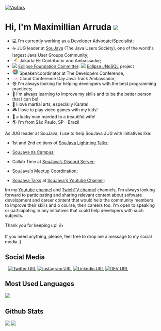 <!--
**dearrudam/dearrudam** is a ✨ _special_ ✨ repository because its `README.md` (this file) appears on your GitHub profile.

Here are some ideas to get you started:

- 🔭 I’m currently working on ...
- 🌱 I’m currently learning ...
- 👯 I’m looking to collaborate on ...
- 🤔 I’m looking for help with ...
- 💬 Ask me about ...
- 📫 How to reach me: ...
- 😄 Pronouns: ...
- ⚡ Fun fact: ...
-->
[![Visitors](https://api.visitorbadge.io/api/combined?path=dearrudam%2Fdearrudam&label=Visitors%20Daily%2FTotal&labelColor=%23697689&countColor=%23dce775)](https://visitorbadge.io/status?path=dearrudam%2Fdearrudam)
# Hi, I'm Maximillian Arruda <img src="https://raw.githubusercontent.com/iampavangandhi/iampavangandhi/master/gifs/Hi.gif" width="30px">

- :computer: I'm currently working as a Developer Advocate/Specialist;
- :coffee: JUG leader at [SouJava](https://github.com/soujava) (The Java Users Society), one of the world's largest Java User Groups Community;
- <img src="https://github.com/dearrudam/dearrudam/raw/master/jakartaee.png" width="20px" /> Jakarta EE Contributor and Ambassador;
- <img src="https://avatars.githubusercontent.com/u/56974?s=200&v=4" width="20px" /> [Eclipse Foundation Committer](https://accounts.eclipse.org/users/maxdearruda): <img src="https://avatars.githubusercontent.com/u/19764683?s=200&v=4" width="20px" /> [Eclipse JNoSQL](http://www.jnosql.org/) project
- <img src="https://github.com/dearrudam/dearrudam/raw/master/tdc.png" width="20px" /> Speaker/coordinator at The Developers Conference;
- <img src="https://github.com/dearrudam/dearrudam/raw/master/cloudconferenceday.png" width="20px" /> Cloud Conference Day Java Track Ambassador;
- :sunglasses: I'm always looking for helping developers with the best programming practices;
- 🌱 I'm always learning to improve my skills and to be the better person that I can be!
- :punch: I love martial arts, especially Karate! 
- :video_game: I love to play video games with my kids!
- :couple_with_heart: a lucky man married to a beautiful wife!
- :earth_americas: I'm from São Paulo, SP - Brazil

As JUG leader at SouJava, I use to help SouJava JUG with initiatives like:

- 1st and 2nd editions of [SouJava Lightning Talks](https://youtube.com/playlist?list=PLOQgznExm9isHHHak9KIp4dQyw5j__aO9);
- [SouJava na Campus](https://youtube.com/playlist?list=PLOQgznExm9isQwaSPODFX6E7ybhWDRCfK);

- Collab Time at [SouJava’s Discord Server](https://discord.gg/eAARnH7yrG);

- [SouJava's Meetup](https://www.meetup.com/soujava/) Coordination;

- [SouJava Talks](https://youtube.com/playlist?list=PLOQgznExm9iuBu-RBT7v0ph8xIUy1MNxK) at [SouJava's Youtube Channel](https://youtube.com/soujava);


Im my [Youtube channel](https://www.youtube.com/@MaximillianArruda) and [TwichTV channel](https://www.twitch.tv/maxdearruda) channels, I'm always looking forward to participating and sharing relevant content about software development and career content that would help the community members to improve their skills and o course, their careers too. I'm open to speaking or participating in any initiatives that could help developers with such subjects.

Thank you for keeping up! :thumbsup:

If you need anything, please, feel free to drop me a message to my social media ;)

## Social Media
<div style="margin: 10px 10px 10px 10px">

[![Twitter URL](https://img.shields.io/twitter/url?color=%231DA1F2&label=follow&logo=twitter&logoColor=%231DA1F2&style=flat-square&url=https%3A%2F%2Ftwitter.com%2Fmaxdearruda)](https://twitter.com/maxdearruda)
[![Instagram URL](https://img.shields.io/twitter/url?color=%23fb3958&label=follow&logo=instagram&logoColor=%23fb3958&style=flat-square&url=https%3A%2F%2Fwww.instagram.com%2Fmaximillianarruda)](https://www.instagram.com/maximillianarruda/)
[![Linkedin URL](https://img.shields.io/twitter/url?color=%230072b1&label=connect&logo=linkedin&logoColor=%230072b1&style=flat-square&url=https%3A%2F%2Fwww.linkedin.com%2Fin%2Fmaxarruda%2F)](https://www.linkedin.com/in/maxarruda/)
[![DEV URL](https://img.shields.io/twitter/url?color=lightgray&label=follow&logo=dev.to&logoColor=%0A0A0A&style=flat-square&url=https%3A%2F%2Fdev.to%2Fdearrudam)](https://dev.to/dearrudam)
    
</div>

## Most Used Languages

<a href="https://github.com/anuraghazra/github-readme-stats">
<img src="https://github-readme-stats.vercel.app/api/top-langs/?username=dearrudam&layout=compact&langs_count=20&hide_title=true&hide_border=true" />    
</a> 


## Github Stats
<a href="https://github.com/anuraghazra/github-readme-stats">
    <img
      height="165"
      src="https://github-readme-stats.vercel.app/api?username=dearrudam&count_private=true&show_icons=true&custom_title=Github%20Status&hide=issues&hide_title=true&hide_border=true" />
</a>
<a href="#">
    <img
      height="165"
      src="https://github-readme-streak-stats.herokuapp.com/?user=dearrudam&hide_border=true" />
</a>
